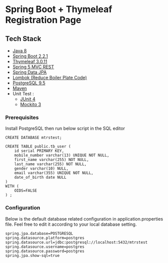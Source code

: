 # Spring Boot + Thymeleaf Registration Page


## Tech Stack

* [Java 8](https://www.oracle.com/technetwork/java/javase/downloads/jdk8-downloads-2133151.html)
* [Spring Boot 2.2.1](https://docs.spring.io/spring-boot/docs/current/reference/htmlsingle/)
* [Thymeleaf 3.0.11](https://www.thymeleaf.org/documentation.html)
* [Spring 5 MVC REST](https://spring.io/guides/gs/rest-service/)
* [Spring Data JPA](https://docs.spring.io/spring-data/jpa/docs/current/reference/html/#reference)
* [Lombok (Reduce Boiler Plate Code)](https://projectlombok.org/)
* [PostgreSQL 9.5](https://www.postgresql.org/)
* [Maven](https://maven.apache.org/)
* Unit Test :
  * [JUnit 4](https://junit.org/junit4/)
  * [Mockito 3](https://site.mockito.org/)

### Prerequisites

Install PostgreSQL then run below script in the SQL editor

```
CREATE DATABASE mtrstest;

CREATE TABLE public.tb_user (
	id serial PRIMARY KEY,
	mobile_number varchar(13) UNIQUE NOT NULL,
	first_name varchar(255) NOT NULL,
	last_name varchar(255) NOT NULL,
	gender varchar(10) NULL,
	email varchar(355) UNIQUE NOT NULL,
	date_of_birth date NULL
)
WITH (
	OIDS=FALSE
) ;

```

### Configuration

Below is the default database related configuration in application.properties file.
Feel free to edit it according to your local database setting.

```
spring.jpa.database=POSTGRESQL
spring.datasource.platform=postgres
spring.datasource.url=jdbc:postgresql://localhost:5432/mtrstest
spring.datasource.username=postgres
spring.datasource.password=postgres
spring.jpa.show-sql=true
```
